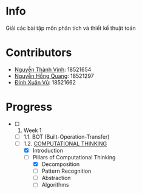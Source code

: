 # Info
Giải các bài tập môn phân tích và thiết kế thuật toán
# Contributors
* [Nguyễn Thành Vinh](https://github.com/VinhDevNguyen): 18521654
* [Nguyễn Hồng Quang](https://github.com/Dokkaebi00): 18521297
* [Đinh Xuân Vũ](https://github.com/dxv2k): 18521662
# Progress
* [ ] 1. Week 1
  * [ ] 1.1. BOT (Built-Operation-Transfer)
  * [ ] 1.2. [COMPUTATIONAL THINKING](./Week1/Computational%20Thinking/README.md)
    * [x] Introduction
    * [ ] Pillars of Computational Thinking
      * [x] Decomposition
      * [ ] Pattern Recognition
      * [ ] Abstraction
      * [ ] Algorithms
